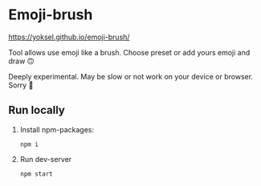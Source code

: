 # Emoji-brush

https://yoksel.github.io/emoji-brush/

Tool allows use emoji like a brush. Choose preset or add yours emoji and draw 🙃

Deeply experimental. May be slow or not work on your device or browser. Sorry 💚

## Run locally

1. Install npm-packages:

    `npm i`

2. Run dev-server

    `npm start`
